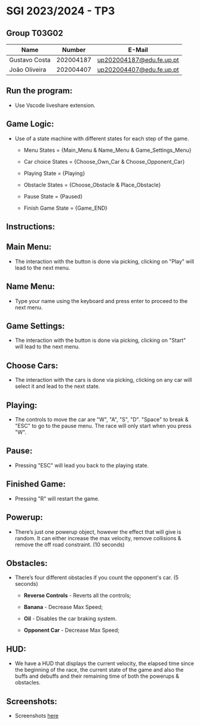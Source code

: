 # SGI 2023/2024 - TP3

## Group T03G02
| Name             | Number    | E-Mail             |
| ---------------- | --------- | ------------------ |
| Gustavo Costa         | 202004187 | up202004187@edu.fe.up.pt |
| João Oliveira         | 202004407 | up202004407@edu.fe.up.pt |

## Run the program:

- Use Vscode liveshare extension.

## Game Logic:

- Use of a state machine with different states for each step of the game.

    - Menu States = {Main\_Menu & Name\_Menu & Game\_Settings\_Menu}

    - Car choice States = {Choose\_Own\_Car & Choose\_Opponent\_Car}
    
    - Playing State = {Playing}
    
    - Obstacle States = {Choose\_Obstacle & Place\_Obstacle}
    
    - Pause State = {Paused}
    
    - Finish Game State = {Game\_END}

## Instructions:

## Main Menu:

- The interaction with the button is done via picking, clicking on "Play" will lead to the next menu.

## Name Menu:

- Type your name using the keyboard and press enter to proceed to the next menu.

## Game Settings:

- The interaction with the button is done via picking, clicking on "Start" will lead to the next menu.

## Choose Cars:

- The interaction with the cars is done via picking, clicking on any car will select it and lead to the next state.

## Playing:

- The controls to move the car are "W", "A", "S", "D". "Space" to break & "ESC" to
go to the pause menu. The race will only start when you press "W".

## Pause:
- Pressing "ESC" will lead you back to the playing state.

## Finished Game:
- Pressing "R" will restart the game.

## Powerup:

- There’s just one powerup object, however the effect that will give is random. It
can either increase the max velocity, remove collisions & remove the off road
constraint. (10 seconds)


## Obstacles:

- There’s four different obstacles if you count the opponent's car. (5 seconds)


    - **Reverse Controls** - Reverts all the controls;

    - **Banana** - Decrease Max Speed;

    - **Oil** - Disables the car braking system.

    - **Opponent Car** - Decrease Max Speed;

## HUD:

- We have a HUD that displays the current velocity, the elapsed time since the
beginning of the race, the current state of the game and also the buffs and
debuffs and their remaining time of both the powerups & obstacles.

## Screenshots:
- Screenshots [here](./screenshots/)